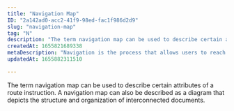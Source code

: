 ```yaml
---
title: "Navigation Map"
ID: "2a142ad0-acc2-41f9-98ed-fac1f986d2d9"
slug: "navigation-map"
tag: "N"
description: "The term navigation map can be used to describe certain attributes of a route instruction. A navigation map can also be described as a diagram that depicts the structure and organization of interconnected documents."
createdAt: 1655821689338
metaDescription: "Navigation is the process that allows users to reach their goals in the shortest amount of time possible."
updatedAt: 1655882311510

---
```

The term navigation map can be used to describe certain attributes of a route instruction. A navigation map can also be described as a diagram that depicts the structure and organization of interconnected documents.